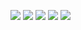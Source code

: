<a href="https://www.notion.so/Java-b4843be4c5a647fd8d7494bd0c4a12b6?pvs=4"><img src="https://img.shields.io/badge/JAVA-FF4000?style=flat-square&logo=openjdk&logoColor=white"></a> <a href="https://www.notion.so/Spring-4f1db9ae35de439bbbfaf7a959d14cbc?pvs=4"><img src="https://img.shields.io/badge/SPRING-6DB33F?style=flat-square&logo=spring&logoColor=white"></a> <a href="https://www.notion.so/Hibernate-92763bb48012439981647dbd60340f95?pvs=4"><img src="https://img.shields.io/badge/HIBERNATE-59666C?style=flat-square&logo=hibernate&logoColor=white"></a> <a href="https://www.notion.so/MySQL-ec534121e89048ce8428f51494750327?pvs=4"><img src="https://img.shields.io/badge/MYSQL-4479A1?style=flat-square&logo=mysql&logoColor=white"></a> <a href="https://www.notion.so/Redis-d631eea2371f490c96026946c233372e?pvs=4"><img src="https://img.shields.io/badge/REDIS-DC382D?style=flat-square&logo=redis&logoColor=white"></a>

